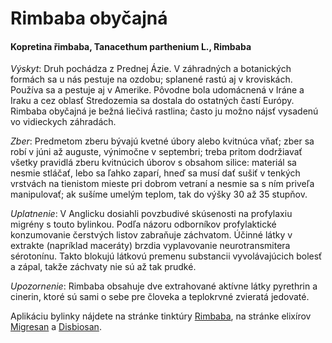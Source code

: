 Rimbaba obyčajná 
=================

#### Kopretina řimbaba, Tanacethum parthenium L., Rimbaba

*Výskyt*: Druh pochádza z Prednej Ázie. V záhradných a botanických formách sa u
nás pestuje na ozdobu; splanené rastú aj v kroviskách. Používa sa a pestuje aj v
Amerike. Pôvodne bola udomácnená v Iráne a Iraku a cez oblasť Stredozemia sa
dostala do ostatných častí Európy. Rimbaba obyčajná je bežná liečivá rastlina;
často ju možno nájsť vysadenú vo vidieckych záhradách.

*Zber*: Predmetom zberu bývajú kvetné úbory alebo kvitnúca vňať; zber sa robí v
júni až auguste, výnimočne v septembri; treba pritom dodržiavať všetky pravidlá
zberu kvitnúcich úborov s obsahom silice: materiál sa nesmie stláčať, lebo sa
ľahko zaparí, hneď sa musí dať sušiť v tenkých vrstvách na tienistom mieste pri
dobrom vetraní a nesmie sa s ním priveľa manipulovať; ak sušíme umelým teplom,
tak do výšky 30 až 35 stupňov.

*Uplatnenie*: V Anglicku dosiahli povzbudivé skúsenosti na profylaxiu migrény s
touto bylinkou. Podľa názoru odborníkov profylaktické konzumovanie čerstvých
listov zabraňuje záchvatom. Účinné látky v extrakte (napríklad maceráty) brzdia
vyplavovanie neurotransmitera sérotonínu. Takto blokujú látkovú premenu
substancii vyvolávajúcich bolesť a zápal, takže záchvaty nie sú až tak prudké.

*Upozornenie*: Rimbaba obsahuje dve extrahované aktívne látky pyrethrin a
cinerin, ktoré sú sami o sebe pre človeka a teplokrvné zvieratá jedovaté.

Aplikáciu bylinky nájdete na stránke tinktúry
[Rimbaba](/tinktury/rimbaba), na stránke elixírov
[Migresan](/elixiry/migresan) a [Disbiosan](/elixiry/disbiosan).

